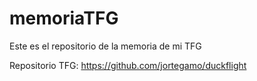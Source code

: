 # memoriaTFG
Este es el repositorio de la memoria de mi TFG

Repositorio TFG: https://github.com/jortegamo/duckflight
